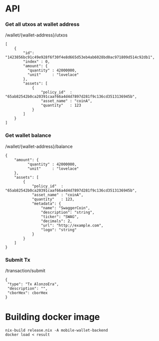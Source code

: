 API
===

### Get all utxos at wallet address
/wallet/{wallet-address}/utxos
```
[
    {
        "id": "1423856bc91c49e928f6f30f4e8d665d53eb4ab6028bd0ac971809d514c92db1",
        "index" : 0,
        "amount": {
          "quantity" : 42000000,
          "unit"     : "lovelace"
        },
        "assets": [
            {
                "policy_id"  : "65ab82542b0ca20391caaf66a4d4d7897d281f9c136cd3513136945b",
                "asset_name" : "coinA",
                "quantity"   : 123
            }
        ]
    }
]
```

### Get wallet balance
/wallet/{wallet-address}/balance
```
{
    "amount": {
          "quantity" : 42000000,
          "unit"     : "lovelace"
    },
    "assets": [
        {
            "policy_id"  : "65ab82542b0ca20391caaf66a4d4d7897d281f9c136cd3513136945b",
            "asset_name" : "coinA",
            "quantity"   : 123,
            "metadata": {
                "name": "SwaggerCoin",
                "description": "string",
                "ticker": "SWAG",
                "decimals": 2,
                "url": "http://example.com",
                "logo": "string"
            }
        }
    ]
}

```

### Submit Tx

/transaction/submit
```
{
 "type": "Tx AlonzoEra",
 "description": "",
 "cborHex": cborHex
}
```

Building docker image
=====================

```
nix-build release.nix -A mobile-wallet-backend
docker load < result
```